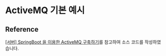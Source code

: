 # ActiveMQ 기본 예시

## Reference
[[서버] SpringBoot 을 이용한 ActiveMQ 구축하기](https://velog.io/@choidongkuen/%EC%84%9C%EB%B2%84-Spring-%EC%9D%84-%EC%9D%B4%EC%9A%A9%ED%95%9C-ActiveMQ-%EA%B5%AC%EC%B6%95%ED%95%98%EA%B8%B0)를 참고하여 소스 코드를 작성하였습니다.